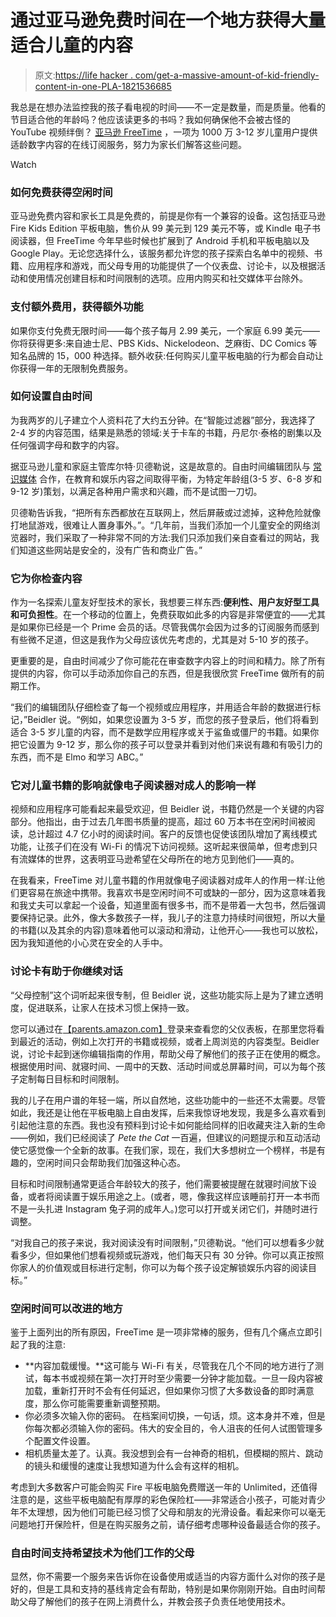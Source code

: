 # 通过亚马逊免费时间在一个地方获得大量适合儿童的内容

> 原文:[https://life hacker . com/get-a-massive-amount-of-kid-friendly-content-in-one-PLA-1821536685](https://lifehacker.com/get-a-massive-amount-of-kid-friendly-content-in-one-pla-1821536685)

我总是在想办法监控我的孩子看电视的时间——不一定是数量，而是质量。他看的节目适合他的年龄吗？他应该读更多的书吗？我如何确保他不会被古怪的 YouTube 视频绊倒？ [亚马逊 FreeTime](https://www.amazon.com/Amazon-FreeTime-Unlimited-Monthly-Subscription/dp/B01I499BNA?asc_campaign=InlineText&asc_refurl=https://lifehacker.com/get-a-massive-amount-of-kid-friendly-content-in-one-pla-1821536685&asc_source=&tag=kinjalifehackerlink-20) ，一项为 1000 万 3-12 岁儿童用户提供适龄数字内容的在线订阅服务，努力为家长们解答这些问题。

Watch

### 如何免费获得空闲时间

亚马逊免费内容和家长工具是免费的，前提是你有一个兼容的设备。这包括亚马逊 Fire Kids Edition 平板电脑，售价从 99 美元到 129 美元不等，或 Kindle 电子书阅读器，但 FreeTime 今年早些时候也扩展到了 Android 手机和平板电脑以及 Google Play。无论您选择什么，该服务都允许您的孩子探索白名单中的视频、书籍、应用程序和游戏，而父母专用的功能提供了一个仪表盘、讨论卡，以及根据活动和使用情况创建目标和时间限制的选项。应用内购买和社交媒体平台除外。

### 支付额外费用，获得额外功能

如果你支付免费无限时间——每个孩子每月 2.99 美元，一个家庭 6.99 美元——你将获得更多:来自迪士尼、PBS Kids、Nickelodeon、芝麻街、DC Comics 等知名品牌的 15，000 种选择。额外收获:任何购买儿童平板电脑的行为都会自动让你获得一年的无限制免费服务。

### 如何设置自由时间

为我两岁的儿子建立个人资料花了大约五分钟。在“智能过滤器”部分，我选择了 2-4 岁的内容范围，结果是熟悉的领域:关于卡车的书籍，丹尼尔·泰格的剧集以及任何强调字母和数字的内容。

据亚马逊儿童和家庭主管库尔特·贝德勒说，这是故意的。自由时间编辑团队与 [常识媒体](https://www.commonsensemedia.org/') 合作，在教育和娱乐内容之间取得平衡，为特定年龄组(3-5 岁、6-8 岁和 9-12 岁)策划，以满足各种用户需求和兴趣，而不是试图一刀切。

贝德勒告诉我，“把所有东西都放在互联网上，然后屏蔽或过滤掉，这种危险就像打地鼠游戏，很难让人置身事外。”。“几年前，当我们添加一个儿童安全的网络浏览器时，我们采取了一种非常不同的方法:我们只添加我们亲自查看过的网站，我们知道这些网站是安全的，没有广告和商业广告。”

### 它为你检查内容

作为一名探索儿童友好型技术的家长，我想要三样东西:**便利性、用户友好型工具和可负担性**。在一个移动的位置上，免费获取如此多的内容是非常便宜的——尤其是如果你已经是一个 Prime 会员的话。尽管我偶尔会因为过多的订阅服务而感到有些微不足道，但这是我作为父母应该优先考虑的，尤其是对 5-10 岁的孩子。

更重要的是，自由时间减少了你可能花在审查数字内容上的时间和精力。除了所有提供的内容，你可以手动添加你自己的东西，但是我很欣赏 FreeTime 做所有的前期工作。

“我们的编辑团队仔细检查了每一个视频或应用程序，并用适合年龄的数据进行标记，”Beidler 说。“例如，如果您设置为 3-5 岁，而您的孩子登录后，他们将看到适合 3-5 岁儿童的内容，而不是数学应用程序或关于鲨鱼或僵尸的书籍。如果你把它设置为 9-12 岁，那么你的孩子可以登录并看到对他们来说有趣和有吸引力的东西，而不是 Elmo 和学习 ABC。”

### 它对儿童书籍的影响就像电子阅读器对成人的影响一样

视频和应用程序可能看起来最受欢迎，但 Beidler 说，书籍仍然是一个关键的内容部分。他指出，由于过去几年图书质量的提高，超过 60 万本书在空闲时间被阅读，总计超过 4.7 亿小时的阅读时间。客户的反馈也促使该团队增加了离线模式功能，让孩子们在没有 Wi-Fi 的情况下访问视频。这听起来很简单，但考虑到只有流媒体的世界，这表明亚马逊希望在父母所在的地方见到他们——真的。

在我看来，FreeTime 对儿童书籍的作用就像电子阅读器对成年人的作用一样:让他们更容易在旅途中携带。我喜欢书是空闲时间不可或缺的一部分，因为这意味着我和我丈夫可以拿起一个设备，知道里面有很多书，而不是带着一大包书，然后强调要保持记录。此外，像大多数孩子一样，我儿子的注意力持续时间很短，所以大量的书籍(以及其余的内容)意味着他可以滚动和滑动，让他开心——我也可以放松，因为我知道他的小心灵在安全的人手中。

### 讨论卡有助于你继续对话

“父母控制”这个词听起来很专制，但 Beidler 说，这些功能实际上是为了建立透明度，促进联系，让家人在技术习惯上保持一致。

您可以通过在[【parents.amazon.com】](http://parents.amazon.com?asc_campaign=InlineText&asc_refurl=https://lifehacker.com/get-a-massive-amount-of-kid-friendly-content-in-one-pla-1821536685&asc_source=&tag=kinjalifehackerlink-20)登录来查看您的父仪表板，在那里您将看到最近的活动，例如上次打开的书籍或视频，或者上周浏览的内容类型。Beidler 说，讨论卡起到迷你编辑指南的作用，帮助父母了解他们的孩子正在使用的概念。根据使用时间、就寝时间、一周中的天数、活动时间或总屏幕时间，可以为每个孩子定制每日目标和时间限制。

我的儿子在用户谱的年轻一端，所以自然地，这些功能中的一些还不太需要。尽管如此，我还是让他在平板电脑上自由发挥，后来我惊讶地发现，我是多么喜欢看到引起他注意的东西。我也没有预料到讨论卡如何能给同样的旧收藏夹注入新的生命——例如，我们已经阅读了 *Pete the Cat* 一百遍，但建议的问题提示和互动活动使它感觉像一个全新的故事。在我们家，现在，我们大多想树立一个榜样，书是有趣的，空闲时间只会帮助我们加强这种心态。

目标和时间限制通常更适合年龄较大的孩子，他们需要被提醒在就寝时间放下设备，或者将阅读置于娱乐用途之上。(或者，嗯，像我这样应该睡前打开一本书而不是一头扎进 Instagram 兔子洞的成年人。)您可以打开或关闭它们，并随时进行调整。

“对我自己的孩子来说，我对阅读没有时间限制，”贝德勒说。“他们可以想看多少就看多少，但如果他们想看视频或玩游戏，他们每天只有 30 分钟。你可以真正按照你家人的价值观或目标进行定制，你可以为每个孩子设定解锁娱乐内容的阅读目标。”

### **空闲时间可以改进的地方**

鉴于上面列出的所有原因，FreeTime 是一项非常棒的服务，但有几个痛点立即引起了我的注意:

*   **内容加载缓慢。**这可能与 Wi-Fi 有关，尽管我在几个不同的地方进行了测试，每本书或视频在第一次打开时至少需要一分钟才能加载。一旦一段内容被加载，重新打开时不会有任何延迟，但如果你习惯了大多数设备的即时满意度，那么你可能需要重新调整预期。
*   你必须多次输入你的密码。 在档案间切换，一句话，烦。这本身并不难，但是你每次都必须输入你的密码。伟大的安全目的，令人沮丧的任何人试图管理多个配置文件设置。
*   相机质量太差了。认真。我没想到会有一台神奇的相机，但模糊的照片、跳动的镜头和缓慢的速度让我想知道为什么会有这样的相机。

考虑到大多数客户可能会购买 Fire 平板电脑免费赠送一年的 Unlimited，还值得注意的是，这些平板电脑配有厚厚的彩色保险杠——非常适合小孩子，可能对青少年不太理想，因为他们可能已经习惯了父母和朋友的光滑设备。看起来你可以毫无问题地打开保险杆，但是在购买服务之前，请仔细考虑哪种设备最适合你的孩子。

### **自由时间支持希望技术为他们工作的父母**

显然，你不需要一个服务来告诉你在设备使用或适当的内容方面什么对你的孩子是好的，但是工具和支持的基线肯定会有帮助，特别是如果你刚刚开始。自由时间帮助父母了解他们的孩子在网上消费什么，并教会孩子负责任地使用技术。